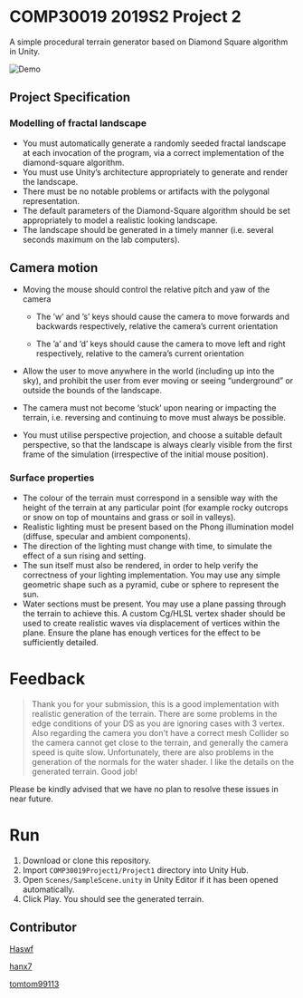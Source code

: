 # COMP30019 2019S2 Project 2

A simple procedural terrain generator based on Diamond Square algorithm in Unity.

![Demo](https://i.loli.net/2019/09/17/DKISmoJcWVLswOn.png)



## Project Specification

### Modelling of fractal landscape

- You must automatically generate a randomly seeded fractal landscape at each invocation
  of the program, via a correct implementation of the diamond-square algorithm.
- You must use Unity’s architecture appropriately to generate and render the landscape.
- There must be no notable problems or artifacts with the polygonal representation.
- The default parameters of the Diamond-Square algorithm should be set appropriately to
  model a realistic looking landscape.
- The landscape should be generated in a timely manner (i.e. several seconds maximum on
  the lab computers).

## Camera motion

- Moving the mouse should control the relative pitch and yaw of the camera

  + The ’w’ and ’s’ keys should cause the camera to move forwards and backwards
    respectively, relative the camera’s current orientation

  + The ’a’ and ’d’ keys should cause the camera to move left and right respectively,
    relative to the camera’s current orientation

- Allow the user to move anywhere in the world (including up into the sky), and
    prohibit the user from ever moving or seeing “underground” or outside the bounds of
    the landscape.

-  The camera must not become ‘stuck’ upon nearing or impacting the terrain, i.e. reversing
    and continuing to move must always be possible.

- You must utilise perspective projection, and choose a suitable default perspective, so that the landscape is always clearly visible from the first frame of the simulation (irrespective of the initial mouse position).

### Surface properties

- The colour of the terrain must correspond in a sensible way with the height of the terrain
  at any particular point (for example rocky outcrops or snow on top of mountains and
  grass or soil in valleys).
- Realistic lighting must be present based on the Phong illumination model (diffuse, specular
  and ambient components).
- The direction of the lighting must change with time, to simulate the effect of a sun rising
  and setting.
- The sun itself must also be rendered, in order to help verify the correctness of your
  lighting implementation. You may use any simple geometric shape such as a pyramid,
  cube or sphere to represent the sun.
- Water sections must be present. You may use a plane passing through the terrain to
  achieve this. A custom Cg/HLSL vertex shader should be used to create realistic waves
  via displacement of vertices within the plane. Ensure the plane has enough vertices for
  the effect to be sufficiently detailed.

# Feedback

> Thank you for your submission, this is a good implementation with realistic generation of the terrain. There are some problems in the edge conditions of your DS as you are ignoring cases with 3 vertex. Also regarding the camera you don't have a correct mesh Collider so the camera cannot get close to the terrain, and generally the camera speed is quite slow. Unfortunately, there are also problems in the generation of the normals for the water shader. I like the details on the generated terrain. Good job! 

Please be kindly advised that we have no plan to resolve these issues in near future. 

# Run

1. Download or clone this repository.
2. Import `COMP30019Project1/Project1` directory into Unity Hub.
3. Open `Scenes/SampleScene.unity` in Unity Editor if it has been opened automatically.
4. Click Play. You should see the generated terrain.

## Contributor

[Haswf](https://github.com/Haswf)

[hanx7](https://github.com/hanx7)

[tomtom99113](https://github.com/tomtom99113)




